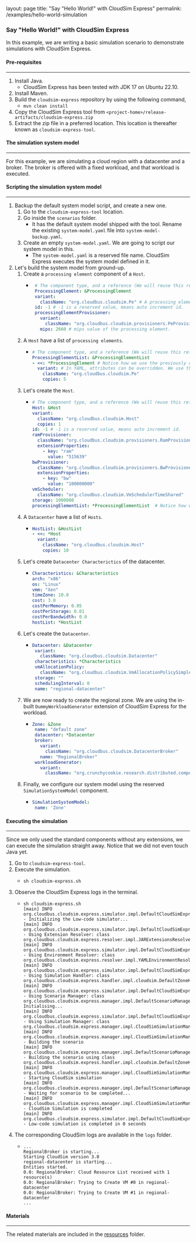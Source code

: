 layout: page
title: "Say "Hello World!" with CloudSim Express"
permalink: /examples/hello-world-simulation

### Say "Hello World!" with CloudSim Express

In this example, we are writing a basic simulation scenario to demonstrate simulations with
CloudSim Express.

#### Pre-requisites

---

1. Install Java.
    - CloudSim Express has been tested with JDK 17 on Ubuntu 22.10.
2. Install Maven.
3. Build the `cloudsim-express` repository by using the following command,
    - `mvn clean install`
4. Copy the CloudSim Express tool from `<project-home>/release-artifacts/cloudsim-express.zip`
5. Extract the zip file in a preferred location. This location is thereafter known as `cloudsim-express-tool`.

#### The simulation system model

---

For this example, we are simulating a cloud region with a datacenter and a broker.
The broker is offered with a fixed workload, and that workload is executed.

#### Scripting the simulation system model

---

1. Backup the default system model script, and create a new one.
    1. Go to the `cloudsim-express-tool` location.
    2. Go inside the `scenarios` folder.
        - It has the default system model shipped with the tool.
          Rename the existing `system-model.yaml` file into `system-model-backup.yaml`.
    3. Create an empty `system-model.yaml`. We are going to script our system model in this.
        - The `system-model.yaml` is a reserved file name. CloudSim Express executes the system model defined in it.
2. Let's build the system model from ground-up.
   1. Create a `processing element` component of a `Host`.
      - ```yaml
         # The component type, and a reference (We will reuse this reference later)
         ProcessingElement: &ProcessingElement
         variant:
           className: "org.cloudbus.cloudsim.Pe" # A processing element is an extension. We use default class. 
         id: -1 # -1 is a reserved value, means auto increment id.
         processingElementProvisioner:
           variant:
             className: "org.cloudbus.cloudsim.provisioners.PeProvisionerSimple" # Again, similar extension. Default class is used.
           mips: 2660 # mips value of the processing element.
         ```
   2. A `Host` have a list of `processing elements`.
      - ```yaml
        # The component type, and a reference (We will reuse this reference later)
        ProcessingElementList: &ProcessingElementList
        - <<: *ProcessingElement # Notice how we use the previously declared ProcessingElement reference.
          variant: # In YAML, attributes can be overridden. We use that to indicate that we need 5 copies of the same processing element.
            className: "org.cloudbus.cloudsim.Pe"
            copies: 5
        ```
   3. Let's create the `Host`.
      - ```yaml
        # The component type, and a reference (We will reuse this reference later)
        Host: &Host
        variant:
          className: "org.cloudbus.cloudsim.Host"
          copies: 1
        id: -1 # -1 is a reserved value, means auto increment id.
        ramProvisioner:
          className: "org.cloudbus.cloudsim.provisioners.RamProvisionerSimple"
          extensionProperties:
            - key: "ram"
              value: "515639"
        bwProvisioner:
          className: "org.cloudbus.cloudsim.provisioners.BwProvisionerSimple"
          extensionProperties:
            - key: "bw"
              value: "100000000"
        vmScheduler:
          className: "org.cloudbus.cloudsim.VmSchedulerTimeShared"
        storage: 1000000
        processingElementList: *ProcessingElementList  # Notice how we use the previously declared ProcessingElementList reference.
        ```
   4. A `Datacenter` have a list of `Hosts`.
      - ```yaml
        HostList: &HostList
        - <<: *Host
          variant:
            className: "org.cloudbus.cloudsim.Host"
            copies: 10
        ```
   5. Let's create `Datacenter Characterictics` of the datacenter. 
      - ```yaml
        Characteristics: &Characteristics
        arch: "x86"
        os: "Linux"
        vmm: "Xen"
        timeZone: 10.0
        cost: 3.0
        costPerMemory: 0.05
        costPerStorage: 0.01
        costPerBandwidth: 0.0
        hostList: *HostList
        ```
   6. Let's create the `Datacenter`.
      - ```yaml
        Datacenter: &Datacenter
         variant:
           className: "org.cloudbus.cloudsim.Datacenter"
         characteristics: *Characteristics
         vmAllocationPolicy:
           className: "org.cloudbus.cloudsim.VmAllocationPolicySimple"
         storage: ""
         schedulingInterval: 0
         name: "regional-datacenter"
        ```
   7. We are now ready to create the regional zone. We are using the in-built `DummyWorkloadGenerator` extension of CloudSim Express for the workload.
      - ```yaml
        Zone: &Zone
         name: "default zone"
         datacenter: *Datacenter
         broker:
           variant:
             className: "org.cloudbus.cloudsim.DatacenterBroker"
           name: "RegionalBroker"
         workloadGenerator:
           variant:
             className: "org.crunchycookie.research.distributed.computing.cloudsim.workload.impl.DummyWorkloadGenerator"
        ```
   8. Finally, we configure our system model using the reserved `SimulationSystemModel` component.
      - ```yaml
        SimulationSystemModel:
         name: 'Zone'
        ```

#### Executing the simulation

---

Since we only used the standard components without any extensions, we can execute the simulation straight away.
Notice that we did not even touch Java yet.
1. Go to `cloudsim-express-tool`.
2. Execute the simulation.
   - ```shell
     sh cloudsim-express.sh
     ``` 
3. Observe the CloudSim Express logs in the terminal. 
   - ```shell
     sh cloudsim-express.sh 
     [main] INFO  org.cloudbus.cloudsim.express.simulator.impl.DefaultCloudSimExpressSimulator - Initializing the Low-code simulator...
     [main] INFO  org.cloudbus.cloudsim.express.simulator.impl.DefaultCloudSimExpressSimulator - Using Extension Resolver: class org.cloudbus.cloudsim.express.resolver.impl.JARExtensionsResolver
     [main] INFO  org.cloudbus.cloudsim.express.simulator.impl.DefaultCloudSimExpressSimulator - Using Environment Resolver: class org.cloudbus.cloudsim.express.resolver.impl.YAMLEnvironmentResolver
     [main] INFO  org.cloudbus.cloudsim.express.simulator.impl.DefaultCloudSimExpressSimulator - Using Simulation Handler: class org.cloudbus.cloudsim.express.handler.impl.cloudsim.DefaultZoneHandler
     [main] INFO  org.cloudbus.cloudsim.express.simulator.impl.DefaultCloudSimExpressSimulator - Using Scenario Manager: class org.cloudbus.cloudsim.express.manager.impl.DefaultScenarioManager
     Initialising...
     [main] INFO  org.cloudbus.cloudsim.express.simulator.impl.DefaultCloudSimExpressSimulator - Using Simulation Manager: class org.cloudbus.cloudsim.express.manager.impl.CloudSimSimulationManager
     [main] INFO  org.cloudbus.cloudsim.express.manager.impl.CloudSimSimulationManager - Building the scenario
     [main] INFO  org.cloudbus.cloudsim.express.manager.impl.DefaultScenarioManager - Building the scenario using class org.cloudbus.cloudsim.express.handler.impl.cloudsim.DefaultZoneHandler
     [main] INFO  org.cloudbus.cloudsim.express.manager.impl.CloudSimSimulationManager - Starting CloudSim simulation
     [main] INFO  org.cloudbus.cloudsim.express.manager.impl.DefaultScenarioManager - Waiting for scenario to be completed...
     [main] INFO  org.cloudbus.cloudsim.express.manager.impl.CloudSimSimulationManager - CloudSim Simulation is completed
     [main] INFO  org.cloudbus.cloudsim.express.simulator.impl.DefaultCloudSimExpressSimulator - Low-code simulation is completed in 0 seconds
     ```
4. The corresponding CloudSim logs are available in the `logs` folder.
   - ```shell
     ...
     RegionalBroker is starting...
     Starting CloudSim version 3.0
     regional-datacenter is starting...
     Entities started.
     0.0: RegionalBroker: Cloud Resource List received with 1 resource(s)
     0.0: RegionalBroker: Trying to Create VM #0 in regional-datacenter
     0.0: RegionalBroker: Trying to Create VM #1 in regional-datacenter
     ...
     ```
     
   
#### Materials

---

The related materials are included in the [resources](resources) folder.